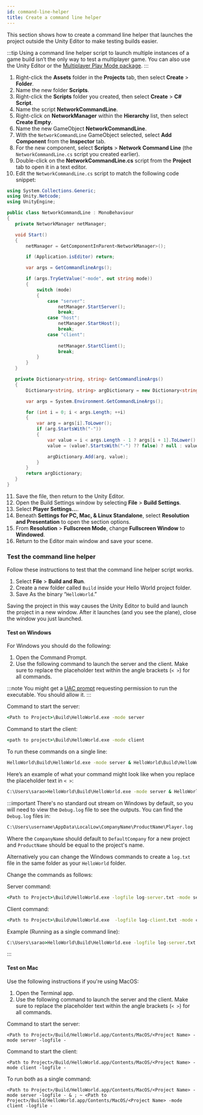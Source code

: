 ```yaml
---
id: command-line-helper
title: Create a command line helper
---
```


This section shows how to create a command line helper that launches the project outside the Unity Editor to make testing builds easier.

:::tip
Using a command line helper script to launch multiple instances of a game build isn’t the only way to test a multiplayer game. You can also use the Unity Editor or the [Multiplayer Play Mode package](https://docs-multiplayer.unity3d.com/tools/current/mppm).
:::

1. Right-click the **Assets** folder in the **Projects** tab, then select **Create** > **Folder**.
2. Name the new folder **Scripts**.
3. Right-click the **Scripts** folder you created, then select **Create** > **C# Script**.
4. Name the script **NetworkCommandLine**.
5. Right-click on **NetworkManager** within the **Hierarchy** list, then select **Create Empty**.
6. Name the new GameObject **NetworkCommandLine**.
7. With the `NetworkCommandLine` GameObject selected, select **Add Component** from the **Inspector** tab.
8. For the new component, select **Scripts** > **Network Command Line** (the `NetworkCommandLine.cs` script you created earlier).
9. Double-click on the **NetworkCommandLine.cs** script from the **Project** tab to open it in a text editor.
10. Edit the `NetworkCommandLine.cs` script to match the following code snippet:

```csharp
using System.Collections.Generic;
using Unity.Netcode;
using UnityEngine;

public class NetworkCommandLine : MonoBehaviour
{
   private NetworkManager netManager;

   void Start()
   {
       netManager = GetComponentInParent<NetworkManager>();

       if (Application.isEditor) return;

       var args = GetCommandlineArgs();

       if (args.TryGetValue("-mode", out string mode))
       {
           switch (mode)
           {
               case "server":
                   netManager.StartServer();
                   break;
               case "host":
                   netManager.StartHost();
                   break;
               case "client":
         
                   netManager.StartClient();
                   break;
           }
       }
   }

   private Dictionary<string, string> GetCommandlineArgs()
   {
       Dictionary<string, string> argDictionary = new Dictionary<string, string>();

       var args = System.Environment.GetCommandLineArgs();

       for (int i = 0; i < args.Length; ++i)
       {
           var arg = args[i].ToLower();
           if (arg.StartsWith("-"))
           {
               var value = i < args.Length - 1 ? args[i + 1].ToLower() : null;
               value = (value?.StartsWith("-") ?? false) ? null : value;

               argDictionary.Add(arg, value);
           }
       }
       return argDictionary;
   }
}
```

11. Save the file, then return to the Unity Editor.
12. Open the Build Settings window by selecting **File** > **Build Settings**.
13. Select **Player Settings…**.
14. Beneath **Settings for PC, Mac, & Linux Standalone**, select **Resolution and Presentation** to open the section options.
15. From **Resolution** > **Fullscreen Mode**, change **Fullscreen Window** to **Windowed**.
16. Return to the Editor main window and save your scene.

### Test the command line helper

Follow these instructions to test that the command line helper script works.

1. Select **File** > **Build and Run**.
2. Create a new folder called `Build` inside your Hello World project folder.
3. Save As the binary “`HelloWorld`.”

Saving the project in this way causes the Unity Editor to build and launch the project in a new window. After it launches (and you see the plane), close the window you just launched.

#### Test on Windows

For Windows you should do the following:

1. Open the Command Prompt.
2. Use the following command to launch the server and the client. Make sure to replace the placeholder text within the angle brackets (`< >`) for all commands.

:::note
You might get a [UAC prompt](https://learn.microsoft.com/windows/security/identity-protection/user-account-control/how-user-account-control-works) requesting permission to run the executable. You should allow it.
:::

Command to start the server:

```cmd
<Path to Project>\Build\HelloWorld.exe -mode server
```

Command to start the client:

```cmd
<path to project>\Build\HelloWorld.exe -mode client
```

To run these commands on a single line:

```cmd
HelloWorld\Build\HelloWorld.exe -mode server & HelloWorld\Build\HelloWorld.exe -mode client
```

Here’s an example of what your command might look like when you replace the placeholder text in `< >`:

```cmd
C:\Users\sarao>HelloWorld\Build\HelloWorld.exe -mode server & HelloWorld\Build\HelloWorld.exe -mode client
```

:::important
There's no standard out stream on Windows by default, so you will need to view the `Debug.log` file to see the outputs. You can find the `Debug.log` files in:

```cmd
C:\Users\username\AppData\LocalLow\CompanyName\ProductName\Player.log
```

Where the `CompanyName` should default to `DefaultCompany` for a new project and `ProductName` should be equal to the project's name.

Alternatively you can change the Windows commands to create a `log.txt` file in the same folder as your `HelloWorld` folder.

Change the commands as follows:

Server command:

```cmd
<Path to Project>\Build\HelloWorld.exe -logfile log-server.txt -mode server
```

Client command:

```cmd
<Path to Project>\Build\HelloWorld.exe  -logfile log-client.txt -mode client
```

Example (Running as a single command line):

```cmd
C:\Users\sarao>HelloWorld\Build\HelloWorld.exe -logfile log-server.txt -mode server & HelloWorld\Build\HelloWorld.exe -logfile log-client.txt -mode client
```
:::

#### **Test on Mac**

Use the following instructions if you're using MacOS:

1. Open the Terminal app.
2. Use the following command to launch the server and the client. Make sure to replace the placeholder text within the angle brackets (`< >`) for all commands.

Command to start the server:

```shell
<Path to Project>/Build/HelloWorld.app/Contents/MacOS/<Project Name> -mode server -logfile -
```

Command to start the client:

```shell
<Path to Project>/Build/HelloWorld.app/Contents/MacOS/<Project Name> -mode client -logfile -
```

To run both as a single command:

```shell
<Path to Project>/Build/HelloWorld.app/Contents/MacOS/<Project Name> -mode server -logfile - & ; ~ <Path to Project>/Build/HelloWorld.app/Contents/MacOS/<Project Name> -mode client -logfile -
```
